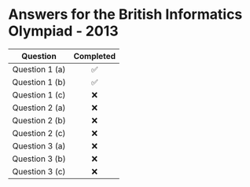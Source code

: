 # Answers for the British Informatics Olympiad - 2013

|    Question    | Completed |
|:--------------:|:---------:|
| Question 1 (a) |     ✅     |
| Question 1 (b) |     ✅     |
| Question 1 (c) |     ❌     |
| Question 2 (a) |     ❌     |
| Question 2 (b) |     ❌     |
| Question 2 (c) |     ❌     |
| Question 3 (a) |     ❌     |
| Question 3 (b) |     ❌     |
| Question 3 (c) |     ❌     |